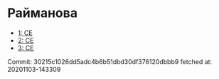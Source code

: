 # Райманова
- [1: CE](1.md)
- [2: CE](2.md)
- [3: CE](3.md)

Commit: 30215c1026dd5adc4b6b51dbd30df376120dbbb9
 fetched at: 20201103-143309
